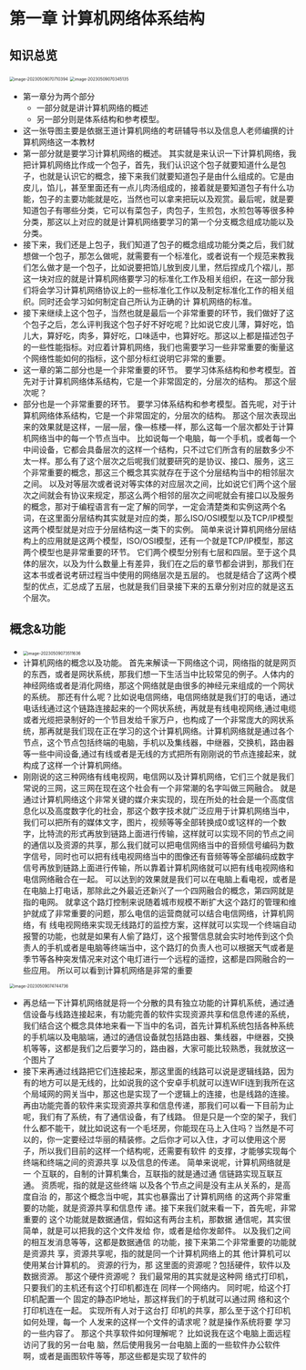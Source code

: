 # 第一章 计算机网络体系结构



## 知识总览

<img src="https://cvp.oss-cn-shanghai.aliyuncs.com/picgo/202305090707481.png" alt="image-20230509070710394" style="zoom:50%;" />

<img src="https://cvp.oss-cn-shanghai.aliyuncs.com/picgo/202305090703277.png" alt="image-20230509070345135" style="zoom:50%;" />

* 第一章分为两个部分
  * 一部分就是讲计算机网络的概述
  * 另一部分则是体系结构和参考模型。
* 这一张导图主要是依据王道计算机网络的考研辅导书以及信息人老师编撰的计算机网络这一本教材
* 第一部分就是要学习计算机网络的概述。 其实就是来认识一下计算机网络，我把计算机网络比作成一个包子，首先，我们认识这个包子就要知道什么是包子，也就是认识它的概念，接下来我们就要知道包子是由什么组成的。它是由皮儿，馅儿，甚至里面还有一点儿肉汤组成的，接着就是要知道包子有什么功能，包子的主要功能就是吃，当然也可以拿来把玩以及观赏。最后呢，就是要知道包子有哪些分类，它可以有菜包子，肉包子，生煎包，水煎包等等很多种分类，那这以上对应的就是计算机网络要学习的第一个分支概念组成功能以及分类。
* 接下来，我们还是上包子，我们知道了包子的概念组成功能分类之后，我们就想做一个包子，那怎么做呢，就需要有一个标准化，或者说有一个规范来教我们怎么做才是一个包子，比如说要把馅儿放到皮儿里，然后捏成几个褶儿，那这一块对应的就是计算机网络要学习的标准化工作及相关组织，在这一部分我们将会学习计算机网络协议上的一些标准化工作以及制定标准化工作的相关组织。同时还会学习如何制定自己所认为正确的计
  算机网络的标准。
* 接下来继续上这个包子，当然也就是最后一个非常重要的环节，我们做好了这个包子之后，怎么评判我这个包子好不好吃呢？比如说它皮儿薄，算好吃，馅儿大，算好吃，肉多，算好吃，口味适中，也算好吃。那这以上都是描述包子的一些性能指标。对应着计算机网络，我们也需要学习一些非常重要的衡量这个网络性能如何的指标，这个部分标红说明它非常的重要。
* 这一章的第二部分也是一个非常重要的环节。 要学习体系结构和参考模型。首先对于计算机网络体系结构，它是一个非常固定的，分层次的结构。 那这个层次呢？
* 部分也是一个非常重要的环节。 要学习体系结构和参考模型。首先呢，对于计算机网络体系结构，它是一个非常固定的，分层次的结构。 那这个层次表现出来的效果就是这样，一层—层，像—栋楼—样，那么这每一个层次都处于计算机网络当中的每一个节点当中。 比如说每一个电脑，每一个手机，或者每一个中间设备，它都会具备层次的这样一个结构，只不过它们所含有的层数多少不太一样。那么有了这个层次之后呢我们就要研究的是协议、接口、服务，这三个非常重要的概念，那这三个概念其实就存在于这个分层结构当中的相邻层次之间。 以及对等层次或者说对等实体的对应层次之间，比如说它们两个这个层次之间就会有协议来规定，那这么两个相邻的层次之间呢就会有接口以及服务的概念，那对于编程语言有一定了解的同学，一定会清楚类和实例这两个名词，在这里面分层结构其实就是对应的类，那么ISO/OSI模型以及TCP/IP模型这两个模型就是对应于分层结构这一类下的实例。 简单来说计算机网络分层结构上的应用就是这两个模型，ISO/OSI模型，还有一个就是TCP/IP模型，那这两个模型也是非常重要的环节。 它们两个模型分别有七层和四层。至于这个具体的层次，以及为什么数量上有差异，我们在之后的章节都会讲到，那我们在这本书或者说考研过程当中使用的网络层次是五层的。 也就是结合了这两个模型的优点，汇总成了五层，也就是我们目录接下来的五章分别对应的就是这五个层次。



## 概念&功能

* <img src="https://cvp.oss-cn-shanghai.aliyuncs.com/picgo/202305090735832.png" alt="image-20230509073511636" style="zoom:50%;" />
* 计算机网络的概念以及功能。 首先来解读一下网络这个词，网络指的就是网页的东西，或者是网状系统，那我们想一下生活当中比较常见的例子。人体内的神经网络或者是消化网络，那这个网络就是由很多的神经元来组成的一个网状的系统。 那还有什么呢？比如说电信网络，电信网络就是我们打的电话，通过电话线通过这个链路连接起来的一个网状系统，再就是有线电视网络,通过电缆或者光缆把录制好的一个节目发给千家万户，也构成了一个非常庞大的网状系统，那再就是我们现在正在学习的这个计算机网络。计算机网络就是通过各个节点，这个节点包括终端的电脑，手机以及集线器，中继器，交换机，路由器等一些中间设备,通过有线或者是无线的方式把所有刚刚说的节点连接起来，就构成了这样一个计算机网络。 
* 刚刚说的这三种网络有线电视网，电信网以及计算机网络，它们三个就是我们常说的三网，这三网在现在这个社会有一个非常潮的名字叫做三网融合。 就是通过计算机网络这个非常关键的媒介来实现的，现在所处的社会是一个高度信息化以及高度数字化的社会，那这个数字技术就广泛应用于计算机网络当中，我们可以把所有的媒体文字，图片，视频等等全部转换成0或1这样的一个数字，比特流的形式再放到链路上面进行传输，这样就可以实现不同的节点之间的通信以及资源的共享，那么我们就可以把电信网络当中的音频信号编码为数字信号，同时也可以把有线电视网络当中的图像还有音频等等全部编码成数字信号再放到链路上面进行传输，所以靠着计算机网络就可以把有线电视网络和电信网络融合在一起。 可以达到的效果就是我们可以在电脑上看电视，或者是在电脑上打电话，那除此之外最近还新兴了一个四网融合的概念，第四网就是指的电网。 就拿这个路灯控制来说随着城市规模不断扩大这个路灯的管理和维护就成了非常重要的问题，那么电信的运营商就可以结合电信网络，计算机网络，有
  线电视网络来实现无线路灯的监控方案，这样就可以实现一个终端自动报警的功能，也就是如果有人偷了路灯，这个报警信息就会实时地传到这个负责人的手机或者是电脑等终端当中，这个路灯的负责人也可以根据天气或者是季节等各种突发情况来对这个电灯进行一个远程的遥控，这都是四网融合的一些应用。 所以可以看到计算机网络是非常的重要

<img src="https://cvp.oss-cn-shanghai.aliyuncs.com/picgo/202305090747896.png" alt="image-20230509074744736" style="zoom:50%;" />

* 再总结一下计算机网络就是将一个分散的具有独立功能的计算机系统，通过通信设备与线路连接起来，有功能完善的软件实现资源共享和信息传递的系统，我们结合这个概念具体地来看一下当中的名词，首先计算机系统包括各种系统的手机端以及电脑端，通过的通信设备就包括路由器、集线器，中继器，交换机等等，这都是我们之后要学习的，路由器，大家可能比较熟悉，我就放这一个图片了
* 接下来再通过线路把它们连接起来，那这里面的线路可以说是逻辑线路，因为有的地方可以是无线的，比如说我的这个安卓手机就可以连WIFI连到我所在这个局域网的网关当中，那这也是实现了一个逻辑上的连接，也是线路的连接。 再由功能完善的软件来实现资源共享和信息传递，那我们可以看一下目前为止呢，我们有了系统，有了通信设备，有了线路。 但是只是一个空的架子，我们什么都不能干，就比如说这有一个毛坯房，你能现在马上入住吗？当然是不可以的，你一定要经过华丽的精装修。之后你才可以入住，才可以使用这个房
  子，所以我们目前的这样一个结构呢，还需要有软件
  的支撑，才能够实现每个终端和终端之间的资源共享
  以及信息的传递。 简单来说呢，计算机网络就是一
  个互联的，自制的计算机集合，互联指的就是通过通
  信链路实现互联互通。 资质呢，指的就是这些终端
  以及各个节点之间是没有主从关系的，是高度自治
  的，那这个概念当中呢，其实也暴露出了计算机网络
  的这两个非常重要的功能，就是资源共享和信息传
  递。接下来我们就来看一下，首先呢，非常重要的
  这个功能就是数据通信，假如这有两台主机，那数据
  通信呢，其实很简单，就是可以把我的这个文件发给
  你，或者是给你发邮件。
  以及我们之间的相互发消息等等，这都是数据通信
  的功能，接下来第二个非常重要的功能就是资源共
  享，资源共享呢，指的就是同一个计算机网络上的其
  他计算机可以使用某台计算机的。 资源的行为，那
  这里面的资源呢？包括硬件，软件以及数据资源。
  那这个硬件资源呢？ 我们最常用的其实就是这种网
  络式打印机，只要我们的主机还有这个打印机都连在
  同样一个网络内。 同时呢，给这个打印机配置一个
  固定的静态IP地址，那这样我们的于机就可以通过网
  络和这个打印机连在一起。 实现所有人对于这台打
  印机的共享，那么至于这个打印机如何处理，每一个
  人发来的这样一个文件的请求呢？就是操作系统将要
  学习的一些内容了。 那这个共享软件如何理解呢？
  比如说我在这个电脑上面远程访问了我的另一台电
  脑，然后使用我另一台电脑上面的一些软件办公软件
  啊，或者是画图软件等等，那这些都是实现了软件的